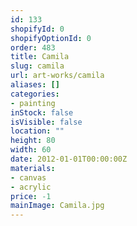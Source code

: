 ```yaml
---
id: 133
shopifyId: 0
shopifyOptionId: 0
order: 483
title: Camila
slug: camila
url: art-works/camila
aliases: []
categories:
- painting
inStock: false
isVisible: false
location: ""
height: 80
width: 60
date: 2012-01-01T00:00:00Z
materials:
- canvas
- acrylic
price: -1
mainImage: Camila.jpg
---
```

